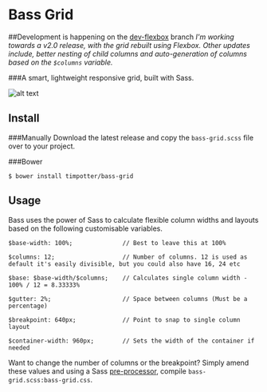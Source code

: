 Bass Grid
=========

##Development is happening on the [dev-flexbox](https://github.com/timpotter/bass-grid/tree/dev-flexbox) branch
_I'm working towards a v2.0 release, with the grid rebuilt using Flexbox. Other updates include, better nesting of child columns and auto-generation of columns based on the `$columns` variable._

###A smart, lightweight responsive grid, built with Sass.

![alt text](http://littlethunder.co/dev/bass-grid/assets/bass-preview.jpg "Bass Grid")

Install
-------

###Manually
Download the latest release and copy the ```bass-grid.scss``` file over to your project.

###Bower

```$ bower install timpotter/bass-grid```

Usage
-----

Bass uses the power of Sass to calculate flexible column widths and layouts based on the following customisable variables. 

```
$base-width: 100%; 				// Best to leave this at 100%

$columns: 12; 					// Number of columns. 12 is used as default it's easily divisible, but you could also have 16, 24 etc

$base: $base-width/$columns; 	// Calculates single column width - 100% / 12 = 8.33333%

$gutter: 2%; 					// Space between columns (Must be a percentage)

$breakpoint: 640px; 			// Point to snap to single column layout

$container-width: 960px; 		// Sets the width of the container if needed

```
Want to change the number of columns or the breakpoint? Simply amend these values and using a Sass [pre-processor](http://sass-lang.com/install), compile `bass-grid.scss:bass-grid.css`.

